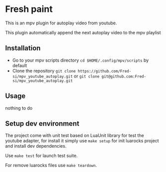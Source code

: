 # Fresh paint
This is an mpv plugin for autoplay video from youtube.

This plugin automatically append the next autoplay video to the mpv playlist

## Installation
- Go to your mpv scripts directory `cd $HOME/.config/mpv/scripts` by default
- Clone the repository
  `git clone https://github.com/Fred-si/mpv_youtube_autoplay.git`
  or `git clone git@github.com:Fred-si/mpv_youtube_autoplay.git`

## Usage
nothing to do

## Setup dev environment
The project come with unit test based on LuaUnit library for test the youtube
adapter, for install it simply use `make setup` for init luarocks project and
install dev dependencies.

Use `make test` for launch test suite.

For remove luarocks files use `make teardown`.


